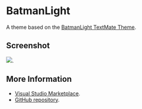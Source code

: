 # BatmanLight

A theme based on the [BatmanLight TextMate Theme](http://colorsublime.com/theme/BatmanLight).


## Screenshot
![](https://raw.githubusercontent.com/gerane/VSCodeThemes/master/gerane.Theme-BatmanLight/screenshot.PNG).


## More Information
* [Visual Studio Marketplace](https://marketplace.visualstudio.com/items/gerane.Theme-BatmanLight).
* [GitHub repository](https://github.com/gerane/VSCodeThemes).